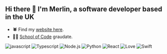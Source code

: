 ## Hi there 👋 I'm Merlin, a software developer based in the UK

- 🕷 Find my [website here](https://www.merlinjones.com). 
- 👨‍🎓 [School of Code](https://github.com/SchoolOfCode) graudate.


![javascript](https://img.shields.io/badge/JavaScript-F7DF1E?style=flat&logo=javascript&logoColor=black)
![Typescript](https://img.shields.io/badge/TypeScript-007ACC?style=flate&logo=typescript&logoColor=white)
![Node.js](https://img.shields.io/badge/Node.js-43853D?style=flat&logo=node.js&logoColor=white)
![Python](https://img.shields.io/badge/Python-3776AB?style=flat&logo=python&logoColor=white)
![React](https://img.shields.io/badge/React-20232A?style=flat&logo=react&logoColor=61DAFB)
![Love](https://img.shields.io/badge/Max/MSP-grey?style=flat)
![Swift](https://img.shields.io/badge/Swift-F54A2A?style=flat&logo=swift&logoColor=white)


<!-- 
- 🔭 I’m currently working on ...
- 🌱 I’m currently learning ...
- 👯 I’m looking to collaborate on ...
- 🤔 I’m looking for help with ...
- 💬 Ask me about ...
- 📫 How to reach me: ...
- 😄 Pronouns: ...
- ⚡ Fun fact: ... -->

